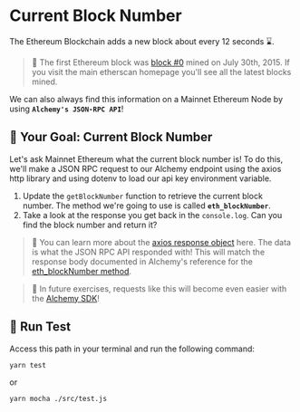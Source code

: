 # Current Block Number

The Ethereum Blockchain adds a new block about every 12 seconds ⌛.

> 🎂 The first Ethereum block was [block #0](https://etherscan.io/block/0) mined on July 30th, 2015. If you visit the main etherscan homepage you'll see all the latest blocks mined.

We can also always find this information on a Mainnet Ethereum Node by using **`Alchemy's JSON-RPC API`**!

## 🏁 Your Goal: Current Block Number

Let's ask Mainnet Ethereum what the current block number is! To do this, we'll make a JSON RPC request to our Alchemy endpoint using the axios http library and using dotenv to load our api key environment variable.

1. Update the `getBlockNumber` function to retrieve the current block number. The method we're going to use is called **`eth_blockNumber`**.
2. Take a look at the response you get back in the `console.log`. Can you find the block number and return it?

> 📖 You can learn more about the [axios response object](https://axios-http.com/docs/res_schema) here. The data is what the JSON RPC API responded with! This will match the response body documented in Alchemy's reference for the [eth_blockNumber method](https://docs.alchemy.com/reference/eth-blocknumber).

> 👀 In future exercises, requests like this will become even easier with the [Alchemy SDK](https://www.alchemy.com/sdk)!

## 🧪 Run Test

Access this path in your terminal and run the following command:

```bash
yarn test
```

or

```bash
yarn mocha ./src/test.js
```
